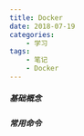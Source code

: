 ```yaml
---
title: Docker
date: 2018-07-19
categories:
    - 学习
tags:
    - 笔记
    - Docker
---
```

##### 基础概念

##### 常用命令

